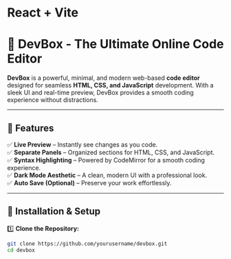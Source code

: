 # React + Vite

# 🚀 DevBox - The Ultimate Online Code Editor  

**DevBox** is a powerful, minimal, and modern web-based **code editor** designed for seamless **HTML, CSS, and JavaScript** development. With a sleek UI and real-time preview, DevBox provides a smooth coding experience without distractions.  

---

## 🌟 Features  

✅ **Live Preview** – Instantly see changes as you code.  
✅ **Separate Panels** – Organized sections for HTML, CSS, and JavaScript.  
✅ **Syntax Highlighting** – Powered by CodeMirror for a smooth coding experience.  
✅ **Dark Mode Aesthetic** – A clean, modern UI with a professional look.  
✅ **Auto Save (Optional)** – Preserve your work effortlessly.  

---

## 🔧 Installation & Setup  

1️⃣ **Clone the Repository:**  
```bash
git clone https://github.com/yourusername/devbox.git
cd devbox

